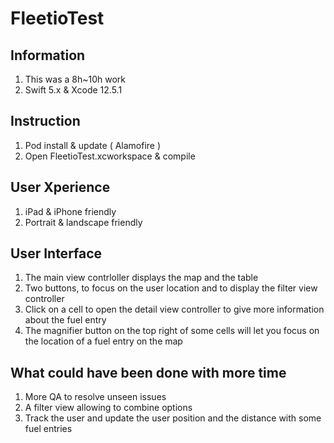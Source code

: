 # FleetioTest

## Information
1. This was a 8h~10h work
2. Swift 5.x & Xcode 12.5.1

## Instruction
1. Pod install & update ( Alamofire )
2. Open FleetioTest.xcworkspace & compile

## User Xperience
1. iPad & iPhone friendly
2. Portrait & landscape friendly

## User Interface
1. The main view contrloller displays the map and the table
2. Two buttons, to focus on the user location and to display the filter view controller
3. Click on a cell to open the detail view controller to give more information about the fuel entry
4. The magnifier button on the top right of some cells will let you focus on the location of a fuel entry on the map

## What could have been done with more time
1. More QA to resolve unseen issues
2. A filter view allowing to combine options
3. Track the user and update the user position and the distance with some fuel entries
